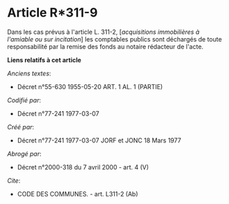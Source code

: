 # Article R*311-9

Dans les cas prévus à l'article L. 311-2, [*acquisitions immobilières à l'amiable ou sur incitation*] les comptables publics
sont déchargés de toute responsabilité par la remise des fonds au notaire rédacteur de l'acte.

**Liens relatifs à cet article**

_Anciens textes_:

  - Décret n°55-630 1955-05-20 ART. 1 AL. 1 (PARTIE)

_Codifié par_:

  - Décret n°77-241 1977-03-07

_Créé par_:

  - Décret n°77-241 1977-03-07 JORF et JONC 18 Mars 1977

_Abrogé par_:

  - Décret n°2000-318 du 7 avril 2000 - art. 4 (V)

_Cite_:

  - CODE DES COMMUNES. - art. L311-2 (Ab)
